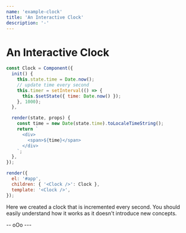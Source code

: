 ```yaml
---
name: 'example-clock'
title: 'An Interactive Clock'
description: '-'
---
```


# An Interactive Clock

```javascript
const Clock = Component({
  init() {
    this.state.time = Date.now();
    // update time every second
    this.timer = setInterval(() => {
      this.$setState({ time: Date.now() });
    }, 1000);
  },

  render(state, props) {
    const time = new Date(state.time).toLocaleTimeString();
    return `
      <div>
        <span>${time}</span>
      </div>
    `;
  },
});

render({
  el: '#app',
  children: { '<Clock />': Clock },
  template: '<Clock />',
});
```

Here we created a clock that is incremented every second. You should easily understand how it works as it doesn't introduce new concepts.

--  oOo ---

